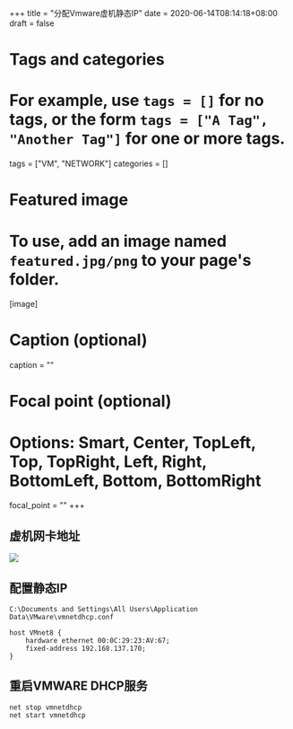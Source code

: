 +++
title = "分配Vmware虚机静态IP"
date = 2020-06-14T08:14:18+08:00
draft = false

# Tags and categories
# For example, use `tags = []` for no tags, or the form `tags = ["A Tag", "Another Tag"]` for one or more tags.
tags = ["VM", "NETWORK"]
categories = []

# Featured image
# To use, add an image named `featured.jpg/png` to your page's folder. 
[image]
  # Caption (optional)
  caption = ""

  # Focal point (optional)
  # Options: Smart, Center, TopLeft, Top, TopRight, Left, Right, BottomLeft, Bottom, BottomRight
  focal_point = ""
+++


## 虚机网卡地址

![](/img/post/vmare-static-ip.png)


## 配置静态IP

`C:\Documents and Settings\All Users\Application Data\VMware\vmnetdhcp.conf`

```
host VMnet8 {
    hardware ethernet 00:0C:29:23:AV:67;
    fixed-address 192.168.137.170;
}
```

## 重启VMWARE DHCP服务

```
net stop vmnetdhcp
net start vmnetdhcp
```